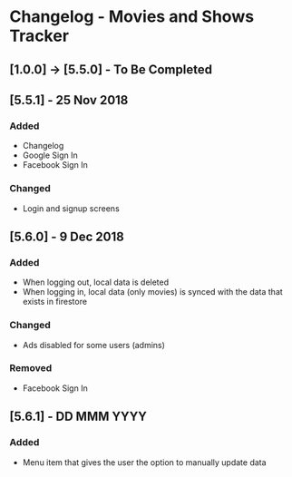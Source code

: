 # Changelog - Movies and Shows Tracker

## [1.0.0] -> [5.5.0] - To Be Completed

## [5.5.1] - 25 Nov 2018
### Added
- Changelog
- Google Sign In
- Facebook Sign In

### Changed
- Login and signup screens

## [5.6.0] - 9 Dec 2018
### Added
- When logging out, local data is deleted
- When logging in, local data (only movies) is synced with the data that exists in firestore

### Changed
- Ads disabled for some users (admins)

### Removed
- Facebook Sign In

## [5.6.1] - DD MMM YYYY
### Added
- Menu item that gives the user the option to manually update data